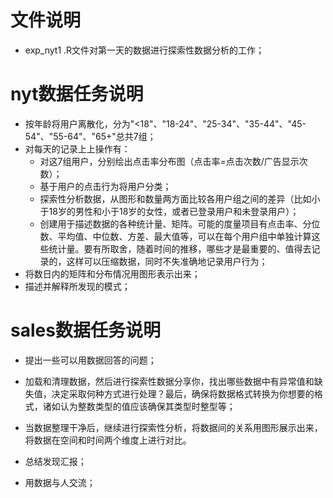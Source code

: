 # 文件说明

* exp_nyt1 .R文件对第一天的数据进行探索性数据分析的工作；  

# nyt数据任务说明

* 按年龄将用户离散化，分为"<18"、"18-24"、"25-34"、"35-44"、"45-54"、"55-64"、"65+"总共7组；  
* 对每天的记录上上操作有：
  * 对这7组用户，分别绘出点击率分布图（点击率=点击次数/广告显示次数）；  
  * 基于用户的点击行为将用户分类；  
  * 探索性分析数据，从图形和数量两方面比较各用户组之间的差异（比如小于18岁的男性和小于18岁的女性，或者已登录用户和未登录用户）；  
  * 创建用于描述数据的各种统计量、矩阵。可能的度量项目有点击率、分位数、平均值、中位数、方差、最大值等，可以在每个用户组中单独计算这些统计量。要有所取舍，随着时间的推移，哪些才是最重要的、值得去记录的，这样可以压缩数据，同时不失准确地记录用户行为；  
* 将数日内的矩阵和分布情况用图形表示出来；  
* 描述并解释所发现的模式；  

# sales数据任务说明

* 提出一些可以用数据回答的问题；  

* 加载和清理数据，然后进行探索性数据分享你，找出哪些数据中有异常值和缺失值，决定采取何种方式进行处理？最后，确保将数据格式转换为你想要的格式，诸如认为整数类型的值应该确保其类型时整型等；  
* 当数据整理干净后，继续进行探索性分析，将数据间的关系用图形展示出来，将数据在空间和时间两个维度上进行对比。
* 总结发现汇报；  
* 用数据与人交流；  